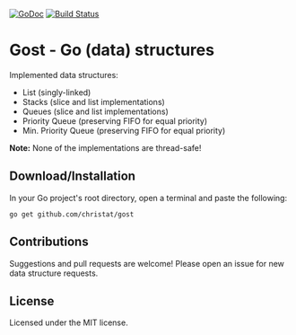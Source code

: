 [![GoDoc](https://godoc.org/github.com/christat/gost?status.svg)](https://godoc.org/github.com/christat/gost)
[![Build Status](https://travis-ci.org/christat/gost.svg?branch=master)](https://travis-ci.org/christat/gost)
# Gost - Go (data) structures

Implemented data structures:
- List (singly-linked)
- Stacks (slice and list implementations)
- Queues (slice and list implementations)
- Priority Queue (preserving FIFO for equal priority)
- Min. Priority Queue (preserving FIFO for equal priority)

**Note:** None of the implementations are thread-safe!

## Download/Installation

In your Go project's root directory, open a terminal and paste the following:

```
go get github.com/christat/gost
```

## Contributions

Suggestions and pull requests are welcome! Please open an issue for new data structure requests.
## License

Licensed under the MIT license.
